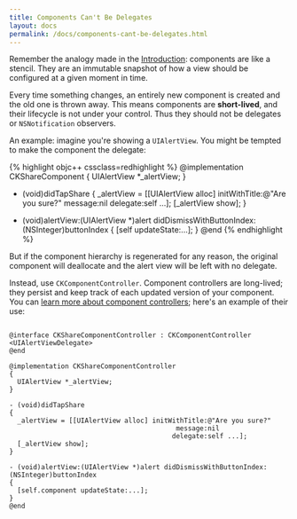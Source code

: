 ```yaml
---
title: Components Can't Be Delegates
layout: docs
permalink: /docs/components-cant-be-delegates.html
---
```


Remember the analogy made in the [Introduction](docs/introduction): components are like a stencil. They are an immutable snapshot of how a view should be configured at a given moment in time.

Every time something changes, an entirely new component is created and the old one is thrown away. This means components are **short-lived**, and their lifecycle is not under your control. Thus they should not be delegates or `NSNotification` observers.

An example: imagine you're showing a `UIAlertView`. You might be tempted to make the component the delegate:

{% highlight objc++ cssclass=redhighlight %}
@implementation CKShareComponent <UIAlertViewDelegate>
{
  UIAlertView *_alertView;
}

- (void)didTapShare
{
  _alertView = [[UIAlertView alloc] initWithTitle:@"Are you sure?"
                                          message:nil
                                         delegate:self ...];
  [_alertView show];
}

- (void)alertView:(UIAlertView *)alert didDismissWithButtonIndex:(NSInteger)buttonIndex
{
  [self updateState:...];
}
@end
{% endhighlight %}

But if the component hierarchy is regenerated for any reason, the original component will deallocate and the alert view will be left with no delegate.

Instead, use `CKComponentController`. Component controllers are long-lived; they persist and keep track of each updated version of your component. You can [learn more about component controllers](docs/component-controllers); here's an example of their use:

```objc++

@interface CKShareComponentController : CKComponentController <UIAlertViewDelegate>
@end

@implementation CKShareComponentController
{
  UIAlertView *_alertView;
}

- (void)didTapShare
{
  _alertView = [[UIAlertView alloc] initWithTitle:@"Are you sure?"
                                          message:nil
                                         delegate:self ...];
  [_alertView show];
}

- (void)alertView:(UIAlertView *)alert didDismissWithButtonIndex:(NSInteger)buttonIndex
{
  [self.component updateState:...];
}
@end
```

